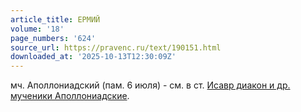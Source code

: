 ```yaml
---
article_title: ЕРМИЙ
volume: '18'
page_numbers: '624'
source_url: https://pravenc.ru/text/190151.html
downloaded_at: '2025-10-13T12:30:09Z'
---
```


мч. Аполлониадский (пам. 6 июля) - см. в ст. [Исавр диакон и др. мученики Аполлониадские](<https://pravenc.ru/text/Исавр диакон и др  мученики Аполлониадские.html>).
